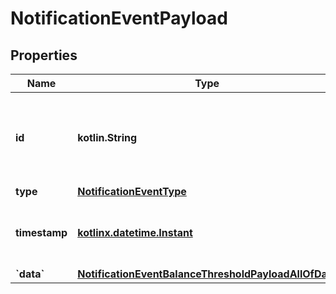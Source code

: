 
# NotificationEventPayload

## Properties
| Name | Type | Description | Notes |
| ------------ | ------------- | ------------- | ------------- |
| **id** | **kotlin.String** | A unique identifier for the notification event the payload belongs to. |  |
| **type** | [**NotificationEventType**](NotificationEventType.md) |  |  |
| **timestamp** | [**kotlinx.datetime.Instant**](kotlinx.datetime.Instant.md) | Timestamp when the notification event was created. |  |
| **&#x60;data&#x60;** | [**NotificationEventBalanceThresholdPayloadAllOfData**](NotificationEventBalanceThresholdPayloadAllOfData.md) |  |  |



